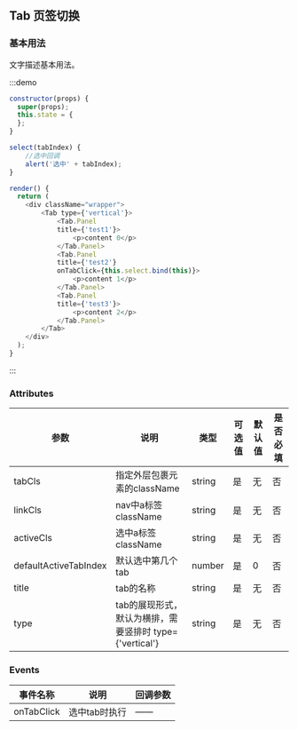 ## Tab 页签切换

### 基本用法

文字描述基本用法。

:::demo

```js
constructor(props) {
  super(props);
  this.state = {
  };
}

select(tabIndex) {
	//选中回调
	alert('选中' + tabIndex);
}

render() {
  return (
    <div className="wrapper">
        <Tab type={'vertical'}>
			<Tab.Panel
            title={'test1'}>
                <p>content 0</p>
            </Tab.Panel>
            <Tab.Panel
            title={'test2'}
            onTabClick={this.select.bind(this)}>
                <p>content 1</p>
            </Tab.Panel>
            <Tab.Panel
            title={'test3'}>
                <p>content 2</p>
            </Tab.Panel>
		</Tab>
    </div>
  );
}
```
:::

### Attributes
| 参数        | 说明          | 类型      | 可选值       | 默认值  |  是否必填  |
|------------ |-------------- |---------- |----------- |-------- | -------- |
| tabCls | 指定外层包裹元素的className | string | 是 | 无 | 否 |
| linkCls | nav中a标签className | string | 是 | 无 | 否 |
| activeCls | 选中a标签className | string | 是 | 无 | 否 |
| defaultActiveTabIndex | 默认选中第几个tab | number | 是 | 0 | 否 |
| title | tab的名称 | string | 是 | 无 | 否 |
| type | tab的展现形式，默认为横排，需要竖排时 type={'vertical'} | string | 是 | 无 | 否 |

### Events
| 事件名称   | 说明    | 回调参数      |
|---------- |-------- |---------- |
| onTabClick | 选中tab时执行| —— |


